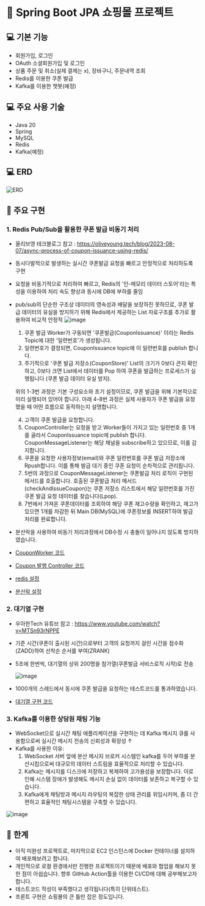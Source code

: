 # 🛒 Spring Boot JPA 쇼핑몰 프로젝트
## 💻 기본 기능
* 회원가입, 로그인
* OAuth 소셜회원가입 및 로그인
* 상품 주문 및 취소(실제 결제는 x), 장바구니, 주문내역 조회
* Redis를 이용한 쿠폰 발급
* Kafka를 이용한 챗봇(예정)


## 💻 주요 사용 기술
* Java 20
* Spring
* MySQL
* Redis
* Kafka(예정)

## 💻 ERD
![ERD](https://github.com/LCEMocha/ShopApplication/assets/142338641/74ca2446-da9c-4028-95c8-176674096dc9)


## 🔑 주요 구현
### 1. Redis Pub/Sub을 활용한 쿠폰 발급 비동기 처리
* 올리브영 테크블로그 참고 : <https://oliveyoung.tech/blog/2023-08-07/async-process-of-coupon-issuance-using-redis/>
* 동시다발적으로 발생하는 실시간 쿠폰발급 요청을 빠르고 안정적으로 처리하도록 구현
* 요청을 비동기적으로 처리하여 빠르고, Redis의 '인-메모리 데이터 스토어'라는 특성을 이용하여 처리 속도 향상과 동시에 DB에 부하를 줄임
* pub/sub의 단순한 구조상 데이터의 영속성과 배달을 보장하진 못하므로, 쿠폰 발급 데이터의 유실을 방지하기 위해 Redis에서 제공하는 List 자료구조를 추가로 활용하여 비교적 안정적 
  ![image](https://github.com/LCEMocha/ShopApplication/assets/142338641/1ad8dea7-37b1-4eea-8be6-8e9376780614)
  
  1. 쿠폰 발급 Worker가 구동되면 '쿠폰발급(CouponIssuance)' 이라는 Redis Topic에 대한 '일련번호'가 생성됩니다.
  2. 일련번호가 결정되면, CouponIssuance topic에 이 일련번호를 publish 합니다.
  3. 주기적으로 '쿠폰 발급 저장소(CouponStore)' List의 크기가 0보다 큰지 확인하고, 0보다 크면 List에서 데이터를 Pop 하여 쿠폰을 발급하는 프로세스가 실행됩니다
     (쿠폰 발급 데이터 유실 방지).

  위의 1-3번 과정은 기본 구성요소와 초기 설정이므로, 쿠폰 발급을 위해 기본적으로 미리 실행되어 있어야 합니다.
  아래 4-8번 과정은 실제 사용자가 쿠폰 발급을 요청했을 때 어떤 흐름으로 동작하는지 설명합니다.
  
  4. 고객이 쿠폰 발급을 요청합니다.
  5. CouponController는 요청을 받고 Worker들이 가지고 있는 일련번호 중 1개를 골라서 CouponIssuance topic에 publish 합니다.
     CouponMessageListener는 해당 채널을 subscribe하고 있으므로, 이를 감지합니다.
  6. 쿠폰을 요청한 사용자정보(email)와 쿠폰 일련번호를 쿠폰 발급 저장소에 Rpush합니다. 이를 통해 발급 대기 중인 쿠폰 요청이 순차적으로 관리됩니다.
  7. 5번의 과정으로 CouponMessageListener는 쿠폰발급 처리 로직이 구현된 메서드를 호출합니다.
     호출된 쿠폰발급 처리 메서드(checkAndIssueCoupon)는 쿠폰 저장소 리스트에서 해당 일련번호를 가진 쿠폰 발급 요청 데이터를 찾습니다(Lpop).
  8. 7번에서 가져온 쿠폰데이터를 조회하여 해당 쿠폰 재고수량을 확인하고, 재고가 있으면 1개를 차감한 뒤 Main DB(MySQL)에 쿠폰정보를 INSERT하여 발급 처리를 완료합니다.
 
* 분산락을 사용하여 비동기 처리과정에서 DB수정 시 충돌이 일어나지 않도록 방지하였습니다.
* [CouponWorker 코드](https://github.com/LCEMocha/ShopApplication/blob/master/src/main/java/com/shop/service/CouponWorker.java)
* [Coupon 발행 Controller 코드](https://github.com/LCEMocha/ShopApplication/blob/master/src/main/java/com/shop/controller/CouponController.java)
* [redis 설정](https://github.com/LCEMocha/ShopApplication/blob/master/src/main/java/com/shop/config/RedisConfig.java)
* [분산락 설정](https://github.com/LCEMocha/ShopApplication/blob/master/src/main/java/com/shop/config/DistributedLock.java)

### 2. 대기열 구현
* 우아한Tech 유튜브 참고 : https://www.youtube.com/watch?v=MTSn93rNPPE
* 기준 시간(쿠폰이 출시된 시간)으로부터 고객의 요청까지 걸린 시간을 점수화(ZADD)하여 선착순 순서를 부여(ZRANK)
* 5초에 한번씩, 대기열의 상위 200명을 참가열(쿠폰발급 서비스로직 시작)로 전송
  
  ![image](https://github.com/LCEMocha/ShopApplication/assets/142338641/c75313b7-c19a-4530-927e-994c39ea4e42)
* 1000개의 스레드에서 동시에 쿠폰 발급을 요청하는 테스트코드를 통과하였습니다.
* [대기열 구현 코드](https://github.com/LCEMocha/ShopApplication/blob/master/src/main/java/com/shop/controller/IssuanceQueue.java)


### 3. Kafka를 이용한 상담원 채팅 기능
* WebSocket으로 실시간 채팅 애플리케이션을 구현하는 데 Kafka 메시지 큐를 사용함으로써 실시간 메시지 전송의 신뢰성과 확장성 ↑
* Kafka를 사용한 이유:
  1. WebSocket 서버 앞에 분산 메시지 브로커 시스템인 kafka를 두어 부하를 분산시킴으로써 대규모의 데이터 스트림을 효율적으로 처리할 수 있습니다.
  2. Kafka는 메시지를 디스크에 저장하고 복제하여 고가용성을 보장합니다. 이로 인해 시스템 장애가 발생해도 메시지 손실 없이 데이터를 보존하고 복구할 수 있습니다.
  3. Kafka에게 채팅방과 메시지 라우팅의 복잡한 상태 관리를 위임시키며, 좀 더 간편하고 효율적인 채팅시스템을 구축할 수 있습니다.

![image](https://github.com/LCEMocha/ShopApplication/assets/142338641/bc0c2533-725a-42d9-8956-77c354ab40b5)




## 🔧 한계
* 아직 미완성 프로젝트로, 마지막으로 EC2 인스턴스에 Docker 컨테이너를 설치하여 배포해보려고 합니다.
* 개인적으로 로컬 환경에서만 진행한 프로젝트이기 때문에 배포와 협업을 해보지 못한 점이 아쉽습니다. 향후 GitHub Action툴을 이용한 CI/CD에 대해 공부해보고자 합니다.
* 테스트코드 작성이 부족했다고 생각됩니다(특히 단위테스트).
* 프론트 구현은 쇼핑몰의 큰 틀만 잡은 정도입니다. 
